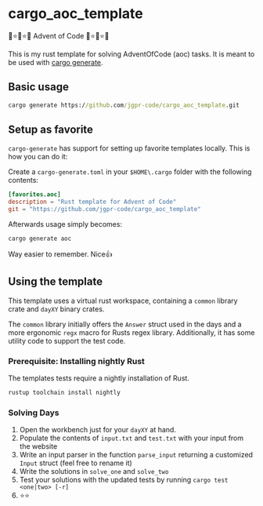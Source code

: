 # cargo_aoc_template

🎄⭐🎄⭐🎄 Advent of Code 🎄⭐🎄⭐🎄

This is my rust template for solving AdventOfCode (aoc) tasks.
It is meant to be used with [cargo generate](https://cargo-generate.github.io/cargo-generate/index.html).

## Basic usage

```cmd
cargo generate https://github.com/jgpr-code/cargo_aoc_template.git
```

## Setup as favorite

`cargo-generate` has support for setting up favorite templates locally.
This is how you can do it:

Create a `cargo-generate.toml` in your `$HOME\.cargo` folder with the
following contents:

```toml
[favorites.aoc]
description = "Rust template for Advent of Code"
git = "https://github.com/jgpr-code/cargo_aoc_template"
```

Afterwards usage simply becomes:

```cmd
cargo generate aoc
```

Way easier to remember. Nice👍

## Using the template

This template uses a virtual rust workspace, containing a `common` library crate and `dayXY` binary crates.

The `common` library initially offers the `Answer` struct used in the days and a more
ergonomic `regx` macro for Rusts regex library.
Additionally, it has some utility code to support the test code.

### Prerequisite: Installing nightly Rust

The templates tests require a nightly installation of Rust.

```cmd
rustup toolchain install nightly
```

### Solving Days

1. Open the workbench just for your `dayXY` at hand.
2. Populate the contents of `input.txt` and `test.txt` with your input from the website
3. Write an input parser in the function `parse_input` returning
   a customized `Input` struct (feel free to rename it)
4. Write the solutions in `solve_one` and `solve_two`
5. Test your solutions with the updated tests by running `cargo test <one|two> [-r]`
6. ⭐⭐

